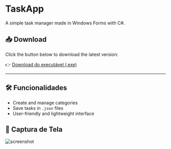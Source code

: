 ﻿# TaskApp

A simple task manager made in Windows Forms with C#.

## 📥 Download

Click the button below to download the latest version:

👉 [Download do executável (.exe)](https://github.com/BrenoGalvaoDev/TaskApp/releases/download/v1.0.0/TaskApp.exe)

---

## 🛠 Funcionalidades

- Create and manage categories
- Save tasks in `.json` files
- User-friendly and lightweight interface

## 📸 Captura de Tela

![screenshot](https://via.placeholder.com/600x300.png?text=Coloque+uma+screenshot+aqui)

